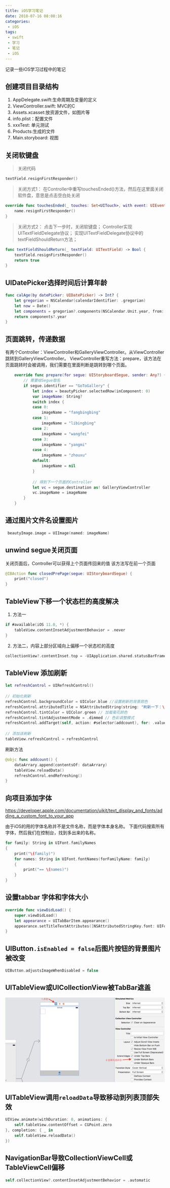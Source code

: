 ```yaml
---
title: iOS学习笔记
date: 2018-07-16 08:08:16
categories:
 - iOS
tags:
 - swift
 - 学习
 - 笔记
 - iOS
---
```


记录一些iOS学习过程中的笔记
<!-- more -->

## 创建项目目录结构
1. AppDelegate.swift:生命周期及变量的定义
2. ViewController.swift: MVC的C
3. Assets.xcasset:放资源文件，如图片等
4. info.plist：配置文件
5. xxxTest: 单元测试
6. Products:生成的文件
7. Main.storyboard: 视图

## 关闭软键盘
> 关闭代码

``` swift
textField.resignFirstResponder()
```
> 关闭方式1：
在Controller中重写touchesEnded()方法，然后在这里面关闭软件盘，意思是点击空白处关闭

``` swift
override func touchesEnded(_ touches: Set<UITouch>, with event: UIEvent?) {
    name.resignFirstResponder()
}
```
> 关闭方式2：
点击下一步时，关闭软键盘；
Controller实现UITextFieldDelegate协议；
实现UITextFieldDelegate协议中的textFieldShouldReturn方法；

``` swift
func textFieldShouldReturn(_ textField: UITextField) -> Bool {
    textField.resignFirstResponder()
    return true
}
```

## UIDatePicker选择时间后计算年龄
``` swift
func calAge(by datePicker: UIDatePicker) -> Int? {
    let gregorian = NSCalendar(calendarIdentifier: .gregorian)
    let now = Date()
    let components = gregorian?.components(NSCalendar.Unit.year, from: datePicker.date, to: now, options: NSCalendar.Options.init(rawValue: 0))
    return components?.year
}
```

## 页面跳转，传递数据
有两个Controller：ViewController和GalleryViewController。从ViewController跳转到GalleryViewController。
ViewController重写方法：prepare，该方法在页面跳转时会被调用，我们需要在里面判断是跳转到哪个页面。
``` swift
    override func prepare(for segue: UIStoryboardSegue, sender: Any?) {
        // 需要给Segue取名
        if segue.identifier == "GoToGallery" {
            let index = beautyPicker.selectedRow(inComponent: 0)
            var imageName: String?
            switch index {
            case 0:
                imageName = "fangbingbing"
            case 1:
                imageName = "libingbing"
            case 2:
                imageName = "wangfei"
            case 3:
                imageName = "yangmi"
            case 4:
                imageName = "zhouxu"
            default:
                imageName = nil
            }

            // 得到下一个页面的Controller
            let vc = segue.destination as! GalleryViewController
            vc.imageName = imageName
        }
    }
```

## 通过图片文件名设置图片
``` swift
 beautyImage.image = UIImage(named: imageName)
```

## unwind segue关闭页面
关闭页面后，Controller可以获得上个页面传回来的值
该方法写在前一个页面
``` swift
@IBAction func closedPrePage(segue: UIStoryboardSegue) {
    print("closed")
}
```

## TableView下移一个状态栏的高度解决
1. 方法一
``` swift
if #available(iOS 11.0, *) {
    tableView.contentInsetAdjustmentBehavior = .never
}
```
2. 方法二，内容上部分区域向上偏移一个状态栏的高度
``` swift
collectionView?.contentInset.top = -UIApplication.shared.statusBarFrame.height
```

## TableView 添加刷新
``` swift
let refreshControl = UIRefreshControl()

// 初始化刷新
refreshControl.backgroundColor = UIColor.blue //设置刷新的背景颜色
refreshControl.attributedTitle = NSAttributedString(string: "刷新一下：\(Data())", attributes: [NSAttributedStringKey.foregroundColor: UIColor.white]) // 设置字体颜色
refreshControl.tintColor = UIColor.green // 加载菊花颜色
refreshControl.tintAdjustmentMode = .dimmed // 色彩调整模式
refreshControl.addTarget(self, action: #selector(addcount), for: .valueChanged) //添加方法目标

// 添加该刷新
tableView.refreshControl = refreshControl
```

刷新方法
``` swift
@objc func addcount() {
    dataArrary.append(contentsOf: dataArrary)
    tableView.reloadData()
    refreshControl.endRefreshing()
}
```
## 向项目添加字体
https://developer.apple.com/documentation/uikit/text_display_and_fonts/adding_a_custom_font_to_your_app

由于iOS的用的字体名称并不是文件名称，而是字体本身名称。
下面代码搜索所有字体，然后我们在控制台，找到多出来的名称。

``` swift
for family: String in UIFont.familyNames
{
    print("\(family)")
    for names: String in UIFont.fontNames(forFamilyName: family)
    {
        print("== \(names)")
    }
}
```

## 设置tabbar 字体和字体大小
``` swift
override func viewDidLoad() {
    super.viewDidLoad()
    let appearance = UITabBarItem.appearance()
    appearance.setTitleTextAttributes([NSAttributedStringKey.font: UIFont(name: "Ubuntu-Light", size: 9)!], for: .normal)
}
```

## UIButton`.isEnabled = false`后图片按钮的背景图片被改变
``` swift
UIButton.adjustsImageWhenDisabled = false
```
## UITableView或UICollectionView被TabBar遮盖
![](https://raw.githubusercontent.com/xujiaji/xujiaji.github.io/pictures/blog%5Cios-note%5Cnote-screen1.png)

## UITableView调用`reloadData`导致移动到列表顶部失效
``` swift
UIView.animate(withDuration: 0, animations: {
    self.tableView.contentOffset = CGPoint.zero
}, completion: { _ in
    self.tableView.reloadData()
})
```

## NavigationBar导致CollectionViewCell或TableViewCell偏移
``` swift
self.collectionView?.contentInsetAdjustmentBehavior = .automatic
```
